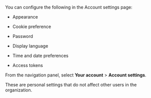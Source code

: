 You can configure the following in the Account settings page:

-   Appearance


-   Cookie preference


-   Password


-   Display language


-   Time and date preferences


-   Access tokens


From the navigation panel, select **Your account** > **Account settings**.

These are personal settings that do not affect other users in the organization.

